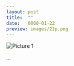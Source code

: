 ```yaml
---
layout: post
title:  ""
date:   0000-01-22
preview: images/22p.png
---
```


![Picture 1]({{site.baseurl}}/images/22.png?auto=yes)

...